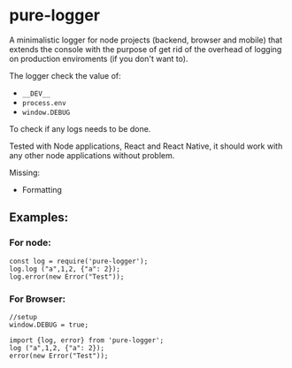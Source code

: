 # pure-logger

A minimalistic logger for node projects (backend, browser and mobile) that extends the console with the purpose of get rid of the overhead of logging on production enviroments (if you don't want to).

The logger check the value of: 

- `__DEV__`
- `process.env`
- `window.DEBUG`

To check if any logs needs to be done.

Tested with Node applications, React and React Native, it should work with any other node applications without problem.

Missing:

- Formatting


## Examples:

### For node:


```
const log = require('pure-logger');
log.log ("a",1,2, {"a": 2});
log.error(new Error("Test"));
```

### For Browser:

```
//setup
window.DEBUG = true;

import {log, error} from 'pure-logger';
log ("a",1,2, {"a": 2});
error(new Error("Test"));
```
